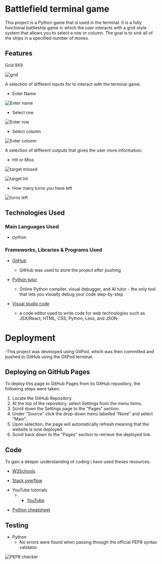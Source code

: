 # Battlefield terminal game

This project is a Python game that is used in the terminal. It is a fully functional battleship game in which the user interacts with a grid-style system that allows you to select a row or column.  The goal is to sink all of the ships in a specified number of moves. 

## Features

Grid 9X9

![grid](../Battleship/assets/images/grid_system.png)

A selection of different inputs for to interact with the terminal game.

- Enter Name
    
 ![Enter name](../Battleship/assets/images/name.png)

- Select row

 ![Enter row](../Battleship/assets/images/row.png)

- Select column

![Enter column](../Battleship/assets/images/column.png)

A selection of different outputs that gives the user more information.

- Hit or Miss

 ![target missed](../Battleship/assets/images/missed.png)

 ![target hit](../Battleship/assets/images/hit.png)

 - How many turns you have left

 ![turns left](../Battleship/assets/images/turns.png)

## Technologies Used

### Main Languages Used

- python

### Frameworks, Libraries & Programs Used

 * [GitHub](https://github.com/github)

    - GitHub was used to store the project after pushing

* [Python tutor](https://pythontutor.com/python-compiler.html)

    - Online Python compiler, visual debugger, and AI tutor - the only tool that lets you visually debug your code step-by-step

* [Visual studio code](https://code.visualstudio.com/)

    - a code editor used to write code for web technologies such as JSX/React, HTML, CSS, Python, Less, and JSON.


# Deployment

 -This project was developed using GitPod, which was then committed and pushed to GitHub using the GitPod terminal.

## Deploying on GitHub Pages
To deploy this page to GitHub Pages from its GitHub repository, the following steps were taken:

1. Locate the GitHub Repository.
2. At the top of the repository, select Settings from the menu items.
3. Scroll down the Settings page to the "Pages" section.
4. Under "Source" click the drop-down menu labelled "None" and select "Main".
5. Upon selection, the page will automatically refresh meaning that the website is now deployed.
6. Scroll back down to the "Pages" section to retrieve the deployed link.

## Code 

 To gain a deeper understanding of coding i have used theses resources. 

* [W3Schools](https://www.w3schools.com/)

* [Stack overflow](https://stackoverflow.com/)
- YouTube tutorials
     -  * [YouTube](https://www.youtube.com/watch?v=tF1WRCrd_HQ&ab_channel=KnowledgeMavens)
    
 * [Python cheatsheet](https://www.pythoncheatsheet.org)   

 ## Testing

 - Python
    - No errors were found when passing through the official PEP8 syntax validator.

![PEP8 checker](../Battleship/assets/images/python_syntax_checker_PEP8.png)

